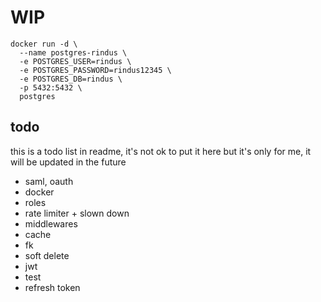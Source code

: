 # WIP

```
docker run -d \
  --name postgres-rindus \
  -e POSTGRES_USER=rindus \
  -e POSTGRES_PASSWORD=rindus12345 \
  -e POSTGRES_DB=rindus \
  -p 5432:5432 \
  postgres
```

## todo

this is a todo list in readme, it's not ok to put it here but it's only for me, it will be updated in the future

- saml, oauth
- docker
- roles
- rate limiter + slown down
- middlewares
- cache
- fk
- soft delete
- jwt
- test
- refresh token
